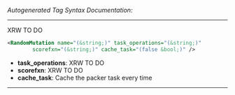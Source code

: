 <!-- THIS IS AN AUTOGENERATED FILE: Don't edit it directly, instead change the schema definition in the code itself. -->

_Autogenerated Tag Syntax Documentation:_

---
XRW TO DO

```xml
<RandomMutation name="(&string;)" task_operations="(&string;)"
        scorefxn="(&string;)" cache_task="(false &bool;)" />
```

-   **task_operations**: XRW TO DO
-   **scorefxn**: XRW TO DO
-   **cache_task**: Cache the packer task every time

---
